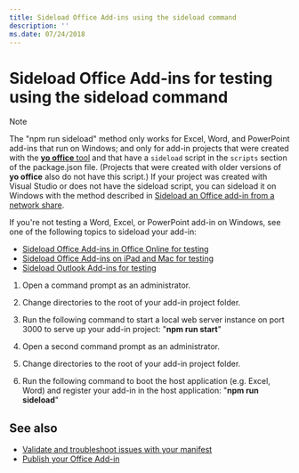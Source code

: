 ```yaml
---
title: Sideload Office Add-ins using the sideload command
description: ''
ms.date: 07/24/2018
---
```


# Sideload Office Add-ins for testing using the **sideload command**
 >[!NOTE]
>The "npm run sideload" method only works for Excel, Word, and PowerPoint add-ins that run on Windows; and only for add-in projects that were created with the [**yo office** tool](https://github.com/OfficeDev/generator-office) and that have a `sideload` script in the `scripts` section of the package.json file. (Projects that were created with older versions of **yo office** also do not have this script.) If your project was created with Visual Studio or does not have the sideload script, you can sideload it on Windows with the method described in [Sideload an Office add-in from a network share](create-a-network-shared-folder-catalog-for-task-pane-and-content-add-ins.md).
>
> If you're not testing a Word, Excel, or PowerPoint add-in on Windows, see one of the following topics to sideload your add-in:
> 
> - [Sideload Office Add-ins in Office Online for testing](sideload-office-add-ins-for-testing.md)
> - [Sideload Office Add-ins on iPad and Mac for testing](sideload-an-office-add-in-on-ipad-and-mac.md)
> - [Sideload Outlook Add-ins for testing](../../../../outlook/add-ins/sideload-outlook-add-ins-for-testing)

1. Open a command prompt as an administrator.

2. Change directories to the root of your add-in project folder.

3. Run the following command to start a local web server instance on port 3000 to serve up your add-in project: "**npm run start**"

4. Open a second command prompt as an administrator.

5. Change directories to the root of your add-in project folder.

6. Run the following command to boot the host application (e.g. Excel, Word) and register your add-in in the host application: "**npm run sideload**"

## See also

- [Validate and troubleshoot issues with your manifest](troubleshoot-manifest.md)
- [Publish your Office Add-in](../publish/publish.md)